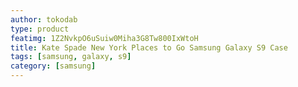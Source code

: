 ```yaml
---
author: tokodab
type: product
featimg: 1Z2NvkpO6uSuiw0Miha3G8Tw800IxWtoH
title: Kate Spade New York Places to Go Samsung Galaxy S9 Case
tags: [samsung, galaxy, s9]
category: [samsung]
---
```

